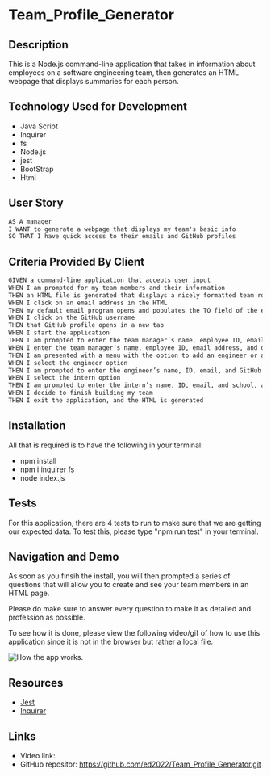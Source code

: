# Team_Profile_Generator

## Description

This is a Node.js command-line application that takes in information about employees on a software engineering team, then generates an HTML webpage that displays summaries for each person. 

## Technology Used for Development
- Java Script
- Inquirer
- fs
- Node.js
- jest
- BootStrap 
- Html

## User Story
```md
AS A manager
I WANT to generate a webpage that displays my team's basic info
SO THAT I have quick access to their emails and GitHub profiles
```

## Criteria Provided By Client 
```md
GIVEN a command-line application that accepts user input
WHEN I am prompted for my team members and their information
THEN an HTML file is generated that displays a nicely formatted team roster based on user input
WHEN I click on an email address in the HTML
THEN my default email program opens and populates the TO field of the email with the address
WHEN I click on the GitHub username
THEN that GitHub profile opens in a new tab
WHEN I start the application
THEN I am prompted to enter the team manager’s name, employee ID, email address, and office number
WHEN I enter the team manager’s name, employee ID, email address, and office number
THEN I am presented with a menu with the option to add an engineer or an intern or to finish building my team
WHEN I select the engineer option
THEN I am prompted to enter the engineer’s name, ID, email, and GitHub username, and I am taken back to the menu
WHEN I select the intern option
THEN I am prompted to enter the intern’s name, ID, email, and school, and I am taken back to the menu
WHEN I decide to finish building my team
THEN I exit the application, and the HTML is generated
```

## Installation
All that is required is to have the following in your terminal: 
- npm install 
- npm i inquirer fs
- node index.js

## Tests
For this application, there are 4 tests to run to make sure that we are getting our expected data. To test this, please type "npm run test" in your terminal.

## Navigation and Demo 
As soon as you finsih the install, you will then prompted a series of questions that will allow you to create and see your team members in an HTML page. 

Please do make sure to answer every question to make it as detailed and profession as possible. 

To see how it is done, please view the following video/gif of how to use this application since it is not in the browser but rather a local file. 

![How the app works.](Assets/team.gif) 

## Resources
- [Jest](https://www.npmjs.com/package/jest)
- [Inquirer](https://www.npmjs.com/package/inquirer)

## Links 
- Video link: 
- GitHub repositor: https://github.com/ed2022/Team_Profile_Generator.git